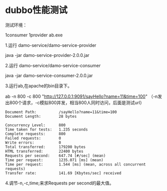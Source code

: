 # dubbo性能测试

测试环境：

1consumer 1provider ab.exe

1.运行 damo-service/damo-service-provider

java -jar damo-service-provider-2.0.0.jar

2.运行 damo-service/damo-service-consumer

java -jar damo-service-consumer-2.0.0.jar

3.运行ab,在apache的bin目录下。

ab -n 800 -c 800  "http://127.0.0.1:9091/sayHello?name=11&time=100"
（-n发出800个请求，-c模拟800并发，相当800人同时访问，后面是测试url）

```
Document Path:          /sayHello?name=11&time=100
Document Length:        28 bytes

Concurrency Level:      800
Time taken for tests:   1.235 seconds
Complete requests:      800
Failed requests:        0
Write errors:           0
Total transferred:      179200 bytes
HTML transferred:       22400 bytes
Requests per second:    647.74 [#/sec] (mean)
Time per request:       1235.071 [ms] (mean)
Time per request:       1.544 [ms] (mean, across all concurrent requests)
Transfer rate:          141.69 [Kbytes/sec] received
```

4.调节-n,-c,time;来求Requests per second的最大值。


